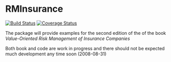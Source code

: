 # RMInsurance

[![Build Status](https://travis-ci.com/mkriele/RMInsurance.jl.svg?branch=master)](https://travis-ci.com/mkriele/RMInsurance.jl)
[![Coverage Status](https://coveralls.io/repos/github/mkriele/RMInsurance.jl/badge.svg?branch=master)](https://coveralls.io/github/mkriele/RMInsurance.jl?branch=master)

The package will provide examples for the second edition of the of the book _Value-Oriented Risk Management of Insurance Companies_

Both book and code are work in progress and there should not be expected much development any time soon (2008-08-31)

